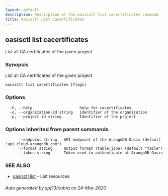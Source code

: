 ```yaml
---
layout: default
description: Description of the oasisctl list cacertificates command
title: Oasisctl List Cacertificates
---
```

## oasisctl list cacertificates

List all CA certificates of the given project

### Synopsis

List all CA certificates of the given project

```
oasisctl list cacertificates [flags]
```

### Options

```
  -h, --help                     help for cacertificates
  -o, --organization-id string   Identifier of the organization
  -p, --project-id string        Identifier of the project
```

### Options inherited from parent commands

```
      --endpoint string   API endpoint of the ArangoDB Oasis (default "api.cloud.arangodb.com")
      --format string     Output format (table|json) (default "table")
      --token string      Token used to authenticate at ArangoDB Oasis
```

### SEE ALSO

* [oasisctl list](oasisctl_list.md)	 - List resources

###### Auto generated by spf13/cobra on 24-Mar-2020

